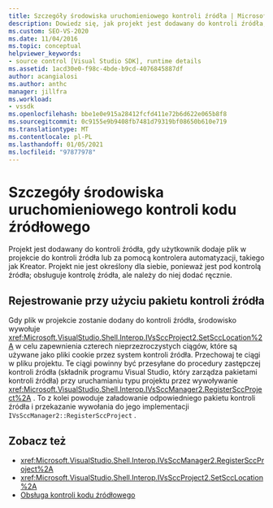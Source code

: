 ```yaml
---
title: Szczegóły środowiska uruchomieniowego kontroli źródła | Microsoft Docs
description: Dowiedz się, jak projekt jest dodawany do kontroli źródła, gdy użytkownik dodaje plik do projektu w kontroli źródła lub za pomocą kontrolera automatyzacji.
ms.custom: SEO-VS-2020
ms.date: 11/04/2016
ms.topic: conceptual
helpviewer_keywords:
- source control [Visual Studio SDK], runtime details
ms.assetid: 1acd30e0-f98c-4bde-b9cd-4076845887df
author: acangialosi
ms.author: anthc
manager: jillfra
ms.workload:
- vssdk
ms.openlocfilehash: bbe1e0e915a28412fcfd411e72b6d622e065b8f8
ms.sourcegitcommit: 0c9155e9b9408fb7481d79319bf08650b610e719
ms.translationtype: MT
ms.contentlocale: pl-PL
ms.lasthandoff: 01/05/2021
ms.locfileid: "97877978"
---
```

# <a name="source-control-runtime-details"></a>Szczegóły środowiska uruchomieniowego kontroli kodu źródłowego
Projekt jest dodawany do kontroli źródła, gdy użytkownik dodaje plik w projekcie do kontroli źródła lub za pomocą kontrolera automatyzacji, takiego jak Kreator. Projekt nie jest określony dla siebie, ponieważ jest pod kontrolą źródła; obsługuje kontrolę źródła, ale należy do niej dodać ręcznie.

## <a name="registering-with-a-source-control-package"></a>Rejestrowanie przy użyciu pakietu kontroli źródła
 Gdy plik w projekcie zostanie dodany do kontroli źródła, środowisko wywołuje <xref:Microsoft.VisualStudio.Shell.Interop.IVsSccProject2.SetSccLocation%2A> w celu zapewnienia czterech nieprzezroczystych ciągów, które są używane jako pliki cookie przez system kontroli źródła. Przechowaj te ciągi w pliku projektu. Te ciągi powinny być przesyłane do procedury zastępczej kontroli źródła (składnik programu Visual Studio, który zarządza pakietami kontroli źródła) przy uruchamianiu typu projektu przez wywoływanie <xref:Microsoft.VisualStudio.Shell.Interop.IVsSccManager2.RegisterSccProject%2A> . To z kolei powoduje załadowanie odpowiedniego pakietu kontroli źródła i przekazanie wywołania do jego implementacji `IVsSccManager2::RegisterSccProject` .

## <a name="see-also"></a>Zobacz też
- <xref:Microsoft.VisualStudio.Shell.Interop.IVsSccManager2.RegisterSccProject%2A>
- <xref:Microsoft.VisualStudio.Shell.Interop.IVsSccProject2.SetSccLocation%2A>
- [Obsługa kontroli kodu źródłowego](../../extensibility/internals/supporting-source-control.md)
